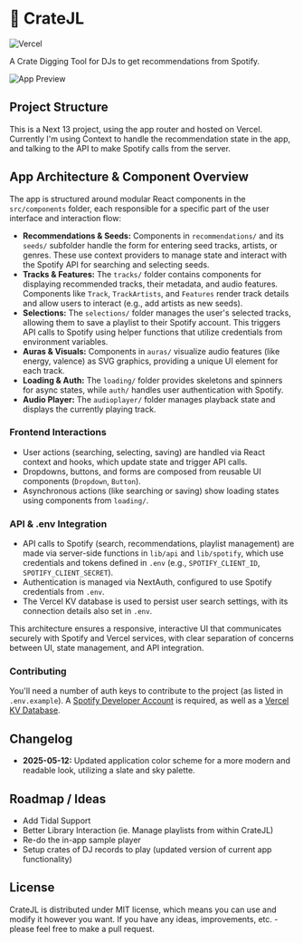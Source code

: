 # 💽 CrateJL

![Vercel](https://vercelbadge.vercel.app/api/knightspore/cratejl)

A Crate Digging Tool for DJs to get recommendations from Spotify.

![App Preview](./public/cratejl.png)

## Project Structure

This is a Next 13 project, using the app router and hosted on Vercel. Currently I'm using Context to handle the recommendation state in the app, and talking to the API to make Spotify calls from the server.

## App Architecture & Component Overview

The app is structured around modular React components in the `src/components` folder, each responsible for a specific part of the user interface and interaction flow:

- **Recommendations & Seeds:** Components in `recommendations/` and its `seeds/` subfolder handle the form for entering seed tracks, artists, or genres. These use context providers to manage state and interact with the Spotify API for searching and selecting seeds.
- **Tracks & Features:** The `tracks/` folder contains components for displaying recommended tracks, their metadata, and audio features. Components like `Track`, `TrackArtists`, and `Features` render track details and allow users to interact (e.g., add artists as new seeds).
- **Selections:** The `selections/` folder manages the user's selected tracks, allowing them to save a playlist to their Spotify account. This triggers API calls to Spotify using helper functions that utilize credentials from environment variables.
- **Auras & Visuals:** Components in `auras/` visualize audio features (like energy, valence) as SVG graphics, providing a unique UI element for each track.
- **Loading & Auth:** The `loading/` folder provides skeletons and spinners for async states, while `auth/` handles user authentication with Spotify.
- **Audio Player:** The `audioplayer/` folder manages playback state and displays the currently playing track.

### Frontend Interactions
- User actions (searching, selecting, saving) are handled via React context and hooks, which update state and trigger API calls.
- Dropdowns, buttons, and forms are composed from reusable UI components (`Dropdown`, `Button`).
- Asynchronous actions (like searching or saving) show loading states using components from `loading/`.

### API & .env Integration
- API calls to Spotify (search, recommendations, playlist management) are made via server-side functions in `lib/api` and `lib/spotify`, which use credentials and tokens defined in `.env` (e.g., `SPOTIFY_CLIENT_ID`, `SPOTIFY_CLIENT_SECRET`).
- Authentication is managed via NextAuth, configured to use Spotify credentials from `.env`.
- The Vercel KV database is used to persist user search settings, with its connection details also set in `.env`.

This architecture ensures a responsive, interactive UI that communicates securely with Spotify and Vercel services, with clear separation of concerns between UI, state management, and API integration.

### Contributing

You'll need a number of auth keys to contribute to the project (as listed in `.env.example`). A [Spotify Developer Account](https://developer.spotify.com/) is required, as well as a [Vercel KV Database](https://vercel.com/docs/storage/vercel-kv).

## Changelog

- **2025-05-12:** Updated application color scheme for a more modern and readable look, utilizing a slate and sky palette.

## Roadmap / Ideas

- Add Tidal Support
- Better Library Interaction (ie. Manage playlists from within CrateJL)
- Re-do the in-app sample player
- Setup crates of DJ records to play (updated version of current app functionality)

## License

CrateJL is distributed under MIT license, which means you can use and modify it however you want. If you have any ideas, improvements, etc. - please feel free to make a pull request.
